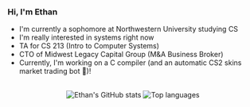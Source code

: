 ### Hi, I'm Ethan
- I'm currently a sophomore at Northwestern University studying CS
- I'm really interested in systems right now
- TA for CS 213 (Intro to Computer Systems)
- CTO of Midwest Legacy Capital Group (M&A Business Broker)
- Currently, I'm working on a C compiler (and an automatic CS2 skins market trading bot 👀)!
<br>
<div align="center">
<img alt="Ethan's GitHub stats" src="https://github-readme-stats.vercel.app/api?username=ethan-prime&layout=compact&show_icons=true&hide_title=true&hide_rank=true&theme=dracula"/>
<img alt="Top languages" src="https://github-readme-stats.vercel.app/api/top-langs/?username=ethan-prime&layout=compact&&langs_count=6&theme=dracula&hide=jupyter%20notebook"/>
</div>
